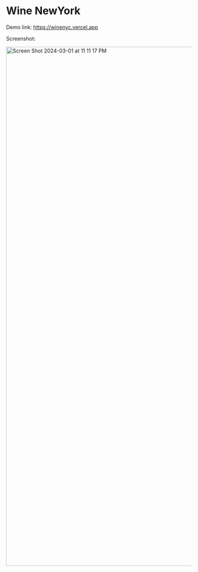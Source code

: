 # Wine NewYork
Demo link:
https://winenyc.vercel.app


Screenshot:

<img width="1410" alt="Screen Shot 2024-03-01 at 11 11 17 PM" src="https://github.com/donwolfonline/wineshop/assets/19985146/7ba9aa88-9bf7-4e0b-8327-416be13b03fa">
